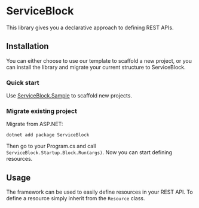 # ServiceBlock

This library gives you a declarative approach to defining REST APIs.

## Installation

You can either choose to use our template to scaffold a new project, or you can install the library and migrate your current structure to ServiceBlock.

### Quick start

Use [ServiceBlock.Sample](https://github.com/TheSimpleZ/ServiceBlock.Sample) to scaffold new projects.

### Migrate existing project

Migrate from ASP.NET:

```
dotnet add package ServiceBlock
```

Then go to your Program.cs and call `ServiceBlock.Startup.Block.Run(args)`. Now you can start defining resources.

## Usage

The framework can be used to easily define resources in your REST API. To define a resource simply inherit from the `Resource` class.
